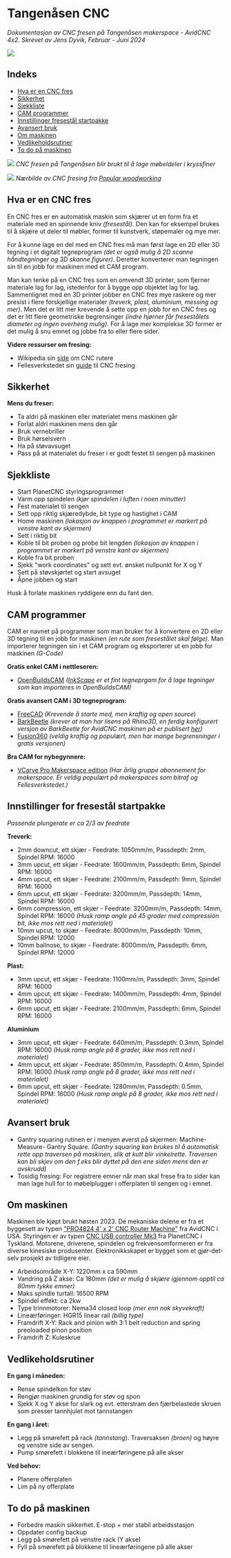 # Tangenåsen CNC
*Dokumentasjon av CNC fresen på Tangenåsen makerspace - AvidCNC 4x2. Skrevet av Jens Dyvik, Februar - Juni 2024*

![](Bilder/bilde-forfra.jpg)

## Indeks

- [Hva er en CNC fres](https://github.com/JensDyvik/Tangenaasen-CNC/tree/main#hva-er-en-cnc-fres)
- [Sikkerhet](https://github.com/JensDyvik/Tangenaasen-CNC/tree/main#sikkerhet)
- [Sjekkliste](https://github.com/JensDyvik/Tangenaasen-CNC/tree/main#sjekkliste)
- [CAM programmer](https://github.com/JensDyvik/Tangenaasen-CNC/tree/main#cam-programmer)
- [Innstillinger fresestål startpakke](https://github.com/JensDyvik/Tangenaasen-CNC/tree/innstillinger-fresest%C3%A5l-startpakke)
- [Avansert bruk](https://github.com/JensDyvik/Tangenaasen-CNC/tree/main#avansert-bruk)
- [Om maskinen](https://github.com/JensDyvik/Tangenaasen-CNC/tree/main#om-maskinen)
- [Vedlikeholdsrutiner](https://github.com/JensDyvik/Tangenaasen-CNC/tree/main#vedlikeholdsrutiner)
- [To do på maskinen](https://github.com/JensDyvik/Tangenaasen-CNC/tree/main#to-do-på-maskinen)


![](Bilder/bilde-fresing.jpg)
*CNC fresen på Tangenåsen blir brukt til å lage møbeldeler i kryssfiner*

![](https://www.popularwoodworking.com/wp-content/uploads/2021/02/pw_cnc_01a-1800x1200.jpg)
*Nærbilde av CNC fresing fra [Popular woodworking](https://www.popularwoodworking.com/techniques/feeds-speeds-for-cnc-routers/)*

## Hva er en CNC fres

En CNC fres er en automatisk maskin som skjærer ut en form fra et materiale med en spinnende kniv *(fresestål)*. Den kan for eksempel brukes til å skjære ut deler til møbler, former til kunstverk, støpemaler og mye mer.

For å kunne lage en del med en CNC fres må man først lage en 2D eller 3D tegning i et digitalt tegneprogram *(det er også mulig å 2D scanne håndtegninger og 3D skanne figurer)*. Deretter konverterer man tegningen sin til en jobb for maskinen med et CAM program.

Man kan tenke på en CNC fres som en omvendt 3D printer, som fjerner materiale lag for lag, istedenfor for å bygge opp objektet lag for lag. Sammenlignet med en 3D printer jobber en CNC fres mye raskere og mer presist i flere forskjellige materialer *(treverk, plast, aluminium, messing og mer)*. Men det er litt mer krevende å sette opp en jobb for en CNC fres og det er litt flere geometriske begrensinger *(indre hjørner får fresestålets diameter og ingen overheng mulig)*. For å lage mer komplekse 3D former er det mulig å snu emnet og jobbe fra to eller flere sider.

**Videre ressurser om fresing:**

 - Wikipedia sin [side](https://en.wikipedia.org/wiki/CNC_router) om CNC rutere
 - Fellesverkstedet sin [guide](https://fellesverkstedet.notion.site/CNC-c8a862efdc5a490c9c88aebecad0ac88) til CNC fresing


## Sikkerhet

**Mens du freser:**

- Ta aldri på maskinen eller materialet mens maskinen går
- Forlat aldri maskinen mens den går
- Bruk vernebriller
- Bruk hørselsvern
- Ha på støvavsuget
- Pass på at materialet du freser i er godt festet til sengen på maskinen

## Sjekkliste

- Start PlanetCNC styringsprogrammet
- Varm opp spindelen *(kjør spindelen i luften i noen minutter)*
- Fest materialet til sengen
- Sett opp riktig skjæredybde, bit type og hastighet i CAM
- Home maskinen *(lokasjon av knappen i programmet er markert på venstre kant av skjermen)*
- Sett i riktig bit
- Koble til bit proben og probe bit lengden *(lokasjon av knappen i programmet er markert på venstre kant av skjermen)*
- Koble fra bit proben
- Sjekk "work coordinates" og sett evt. ønsket nullpunkt for X og Y
- Sett på støvskjørtet og start avsuget
- Åpne jobben og start

Husk å forlate maskinen ryddigere enn du fant den.

## CAM programmer

CAM er navnet på programmer som man bruker for å konvertere en 2D eller 3D tegning til en jobb for maskinen *(en rute som fresestålet skal følge)*. Man importerer tegningen sin i et CAM program og eksporterer ut en jobb for maskinen *(G-Code)*

**Gratis enkel CAM i nettleseren:**

 - [OpenBuildsCAM](https://cam.openbuilds.com/) *([InkScape](https://inkscape.org/) er et fint tegneprgam for å lage tegninger som kan importeres in OpenBuildsCAM)*
 
 **Gratis avansert CAM i 3D tegneprogram:**
 
 - [FreeCAD](https://www.freecadweb.org/) *(Krevende å starte med, men kraftig og open source*)
 - [BarkBeetle](https://github.com/fellesverkstedet/Bark-beetle-parametric-toolpaths) *(krever at man har lisens på Rhino3D, en ferdig konfigurert versjon av BarkBeetle for AvidCNC maskinen på er publisert [her](https://github.com/JensDyvik/Tangenaasen-CNC/tree/main/Bark%20Beetle%20CAM%20-%20for%20Rhino))*
 - [Fusion360](https://www.google.com/url?sa=t&rct=j&q=&esrc=s&source=web&cd=&cad=rja&uact=8&ved=2ahUKEwi71tWk-suDAxXpAhAIHec7BYoQFnoECBQQAQ&url=https%3A%2F%2Fwww.autodesk.com%2Fproducts%2Ffusion-360%2Fpersonal&usg=AOvVaw2Qpz756Hs5P4X8QVNBXLeT&opi=89978449) *(veldig kraftig og populært, men har mange begrensninger i gratis versjonen)*

**Bra CAM for nybegynnere:**

- [VCarve Pro Makerspace edition](https://www.vectric.com/products/makerspace) *(Har årlig gruppe abonnement for makerspace. Er veldig populært på makerspaces som bitraf og Fellesverkstedet.)*


## Innstillinger for fresestål startpakke

*Passende plungerate er ca 2/3 av feedrate*

**Treverk:**

- 2mm downcut, ett skjær - Feedrate: 1050mm/m, Passdepth: 2mm, Spindel RPM: 16000
- 3mm upcut, ett skjær - Feedrate: 1600mm/m, Passdepth: 6mm, Spindel RPM: 16000
- 4mm upcut, ett skjær - Feedrate: 2100mm/m, Passdepth: 9mm, Spindel RPM: 16000
- 6mm upcut, ett skjær - Feedrate: 3200mm/m, Passdepth: 14mm, Spindel RPM: 16000
- 6mm compression, ett skjær - Feedrate: 3200mm/m, Passdepth: 14mm, Spindel RPM: 16000 *(Husk ramp angle på 45 grader med compression bit, ikke mos rett ned i materialet)*
- 10mm upcut, to skjær - Feedrate: 8000mm/m, Passdepth: 10mm, Spindel RPM: 12000
- 10mm ballnose, to skjær - Feedrate: 8000mm/m, Passdepth: 6mm, Spindel RPM: 12000

**Plast:**

- 3mm upcut, ett skjær - Feedrate: 1100mm/m, Passdepth: 3mm, Spindel RPM: 16000
- 4mm upcut, ett skjær - Feedrate: 1400mm/m, Passdepth: 4mm, Spindel RPM: 16000
- 6mm upcut, ett skjær - Feedrate: 2100mm/m, Passdepth: 6mm, Spindel RPM: 16000

**Aluminium**

- 3mm upcut, ett skjær - Feedrate: 640mm/m, Passdepth: 0.3mm, Spindel RPM: 16000 *(Husk ramp angle på 8 grader, ikke mos rett ned i materialet)*
- 4mm upcut, ett skjær - Feedrate: 850mm/m, Passdepth: 0.4mm, Spindel RPM: 16000 *(Husk ramp angle på 8 grader, ikke mos rett ned i materialet)*
- 6mm upcut, ett skjær - Feedrate: 1280mm/m, Passdepth: 0.5mm, Spindel RPM: 16000 *(Husk ramp angle på 8 grader, ikke mos rett ned i materialet)*

## Avansert bruk

 - Gantry squaring rutinen er i menyen øverst på skjermen: Machine- Measure- Gantry Square. *(Gantry squaring kan brukes til å automatisk rette opp traversen på maskinen, slik at kutt blir vinkelrette. Traversen kan bli skjev om den f.eks blir dyttet på den ene siden mens den er avskrudd)*
 - Tosidig fresing: For registrere emner når man skal frese fra to sider kan man lage hull for to møbelplugger i offerplaten til sengen og i emnet.

## Om maskinen

Maskinen ble kjøpt brukt høsten 2023. De mekaniske delene er fra et byggesett av typen ["PRO4824 4' x 2' CNC Router Machine"](https://www.avidcnc.com/pro4824-4-x-2-cnc-router-machine-p-1334.html) fra AvidCNC i USA. Styringen er av typen [CNC USB controller Mk3](https://planet-cnc.com/hardware/) fra PlanetCNC i Tyskland. Motorene, driverene, spindelen og frekvensomformeren er fra diverse kinesiske produsenter. Elektronikkskapet er bygget som et gjør-det-selv prosjekt av tidligere eier.

 - Arbeidsområde X-Y: 1220mm x ca 590mm
 - Vandring på Z akse: Ca 180mm *(det er mulig å skjære igjennom opptil ca 80mm tykke emner)*
 - Maks spindle turtall: 16500 RPM
 - Spindel effekt: ca 2kw
 - Type trinnmotorer: Nema34 closed loop *(mer enn nok skyvekraft)*
 - Lineærføringer: HGR15 linear rail *(billig type)*
 - Framdrift X-Y: Rack and pinion with 3:1 belt reduction and spring preoloaded pinon position
 - Framdrift Z: Kuleskrue


## Vedlikeholdsrutiner

**En gang i måneden:**

- Rense spindelkon for støv
- Rengjør maskinen grundig for støv og spon
- Sjekk X og Y akse for slark og evt. etterstram den fjærbelastede skruen som presser tannhjulet mot tannstangen

**En gang i året:**

- Legg på smørefett på rack *(tannstang*). Traversaksen *(broen)* og høyre og venstre side av sengen.
- Pump smørefett i blokkene til ineærføringene på alle akser

**Ved behov:**

- Planere offerplaten
- Lim på ny offerplate


## To do på maskinen

 - Forbedre maskin sikkerhet. E-stop + mer stabil arbeidsstasjon
 - Oppdater config backup
 - Legg på smørefett på venstre rack (Y akse)
 - Fyll på smørefett på blokkene til lineærføringene på alle akser
 
